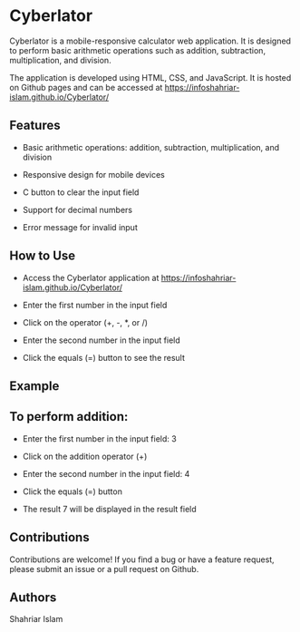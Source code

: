 # Cyberlator

Cyberlator is a mobile-responsive calculator web application. It is designed to perform basic arithmetic operations such as addition, subtraction, multiplication, and division.

The application is developed using HTML, CSS, and JavaScript. It is hosted on Github pages and can be accessed at https://infoshahriar-islam.github.io/Cyberlator/

## Features

* Basic arithmetic operations: addition, subtraction, multiplication, and division

* Responsive design for mobile devices

* C button to clear the input field

* Support for decimal numbers

* Error message for invalid input

## How to Use

* Access the Cyberlator application at https://infoshahriar-islam.github.io/Cyberlator/

* Enter the first number in the input field

* Click on the operator (+, -, *, or /)

* Enter the second number in the input field

* Click the equals (=) button to see the result

## Example

## To perform addition:

* Enter the first number in the input field: 3

* Click on the addition operator (+)

* Enter the second number in the input field: 4

* Click the equals (=) button

* The result 7 will be displayed in the result field

## Contributions

Contributions are welcome! If you find a bug or have a feature request, please submit an issue or a pull request on Github.


## Authors
Shahriar Islam
